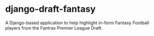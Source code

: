 # django-draft-fantasy
A Django-based application to help highlight in-form Fantasy Football players from the Fantrax Premier League Draft.
